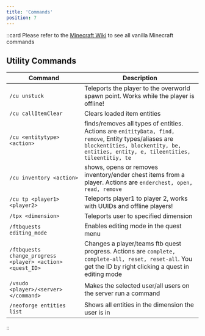 ```yaml
---
title: 'Commands'
position: 7
---
```


::card
Please refer to the [Minecraft Wiki](https://minecraft.wiki/w/Commands) to see all vanilla Minecraft commands  
## Utility Commands
| Command                                                   | Description                                                                                                                                                                                 |
|-----------------------------------------------------------|---------------------------------------------------------------------------------------------------------------------------------------------------------------------------------------------|
| `/cu unstuck`                                             | Teleports the player to the overworld spawn point. Works while the player is offline!                                                                                                       |
| `/cu callItemClear`                                       | Clears loaded item entities                                                                                                                                                                 |
| `/cu <entitytype> <action> `                              | finds/removes all types of entities. Actions are `enitityData, find, remove`, Entity types/aliases are `blockentities, blockentity, be, entities, entity, e, tileentities, tileentitiy, te` |
| `/cu inventory <action>`                                  | shows, opens or removes inventory/ender chest items from a player. Actions are `enderchest, open, read, remove`                                                                             |
| `/cu tp <player1> <player2>`                              | Teleports player1 to player 2, works with UUIDs and offline players!                                                                                                                        |
| `/tpx <dimension>`                                        | Teleports user to specified dimension                                                                                                                                                       |
| `/ftbquests editing_mode`                                 | Enables editing mode in the quest menu                                                                                                                                                      |
| `/ftbquests change_progress <player> <action> <quest_ID>` | Changes a player/teams ftb quest progress. Actions are `complete, complete-all, reset, reset-all`. You get the ID by right clicking a quest in editing mode                                 |
| `/vsudo <player>/<server> </command>`                     | Makes the selected user/all users on the server run a command                                                                                                                               |
| `/neoforge entities list`                                 | Shows all entities in the dimension the user is in                                                                                                                                          |

::